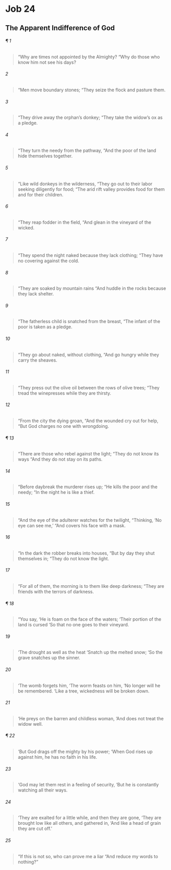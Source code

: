 # Job 24
## The Apparent Indifference of God
###### ¶ 1
> “Why are times not appointed by the Almighty?
> “Why do those who know him not see his days?
###### 2
> “Men move boundary stones;
> “They seize the flock and pasture them.
###### 3
> “They drive away the orphan’s donkey;
> “They take the widow’s ox as a pledge.
###### 4
> “They turn the needy from the pathway,
> “And the poor of the land hide themselves together.
###### 5
> “Like wild donkeys in the wilderness,
> “They go out to their labor seeking diligently for food;
> “The arid rift valley provides food for them and for their children.
###### 6
> “They reap fodder in the field,
> “And glean in the vineyard of the wicked.
###### 7
> “They spend the night naked because they lack clothing;
> “They have no covering against the cold.
###### 8
> “They are soaked by mountain rains
> “And huddle in the rocks because they lack shelter.
###### 9
> “The fatherless child is snatched from the breast,
> “The infant of the poor is taken as a pledge.
###### 10
> “They go about naked, without clothing,
> “And go hungry while they carry the sheaves.
###### 11
> “They press out the olive oil between the rows of olive trees;
> “They tread the winepresses while they are thirsty.
###### 12
> “From the city the dying groan,
> “And the wounded cry out for help,
> “But God charges no one with wrongdoing.
###### ¶ 13
> “There are those who rebel against the light;
> “They do not know its ways
> “And they do not stay on its paths.
###### 14
> “Before daybreak the murderer rises up;
> “He kills the poor and the needy;
> “In the night he is like a thief.
###### 15
> “And the eye of the adulterer watches for the twilight,
> “Thinking, ‘No eye can see me,’
> “And covers his face with a mask.
###### 16
> “In the dark the robber breaks into houses,
> “But by day they shut themselves in;
> “They do not know the light.
###### 17
> “For all of them, the morning is to them like deep darkness;
> “They are friends with the terrors of darkness.
###### ¶ 18
> “You say, ‘He is foam on the face of the waters;
> ‘Their portion of the land is cursed
> ‘So that no one goes to their vineyard.
###### 19
> ‘The drought as well as the heat
> ‘Snatch up the melted snow;
> ‘So the grave snatches up the sinner.
###### 20
> ‘The womb forgets him,
> ‘The worm feasts on him,
> ‘No longer will he be remembered.
> ‘Like a tree, wickedness will be broken down.
###### 21
> ‘He preys on the barren and childless woman,
> ‘And does not treat the widow well.
###### ¶ 22
> ‘But God drags off the mighty by his power;
> ‘When God rises up against him, he has no faith in his life.
###### 23
> ‘God may let them rest in a feeling of security,
> ‘But he is constantly watching all their ways.
###### 24
> ‘They are exalted for a little while, and then they are gone,
> ‘They are brought low like all others, and gathered in,
> ‘And like a head of grain they are cut off.’
###### 25
> “If this is not so, who can prove me a liar
> “And reduce my words to nothing?”
